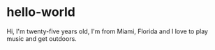 # hello-world

Hi, I'm twenty-five years old, I'm from Miami, Florida and I love to play music and get outdoors.
